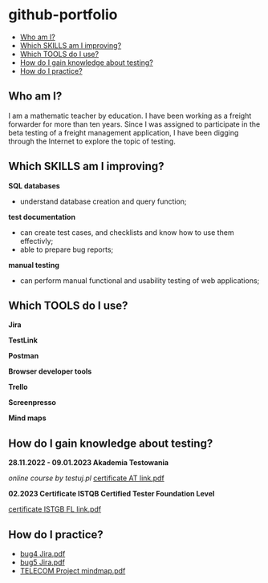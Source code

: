 # github-portfolio
- [Who am I?](#who-am-i?)
- [Which SKILLS am I improving?](#which-skills-am-i-improving?)
- [Which TOOLS do I use?](#which-tools-do-I-use?)
- [How do I gain knowledge about testing?](#how-do-i-gain-knowledge-about-testing?)
- [How do I practice?](#how-do-i-practice?)
 

## Who am I?
I am a mathematic teacher by education. I have been working as a freight forwarder for more than ten years. Since I was assigned to participate in the beta testing of a freight management application, I have been digging through the Internet to explore the topic of testing.

## Which SKILLS am I improving?
__SQL databases__
  * understand database creation and query function;

__test documentation__
  * can create test cases, and checklists and know how to use them effectivly;
  * able to prepare bug reports;

__manual testing__
  * can perform manual functional and usability testing of web applications;

## Which TOOLS do I use?
__Jira__

__TestLink__

__Postman__

__Browser developer tools__

__Trello__

__Screenpresso__

__Mind maps__

## How do I gain knowledge about testing?
__28.11.2022 - 09.01.2023 Akademia Testowania__ 

*online course by testuj.pl*
[certificate AT link.pdf](https://github.com/EwaWandaMal/github-portfolio/files/11708942/certificate.AT.link.pdf)


__02.2023 Certificate ISTQB Certified Tester Foundation Level__

[certificate ISTGB FL link.pdf](https://github.com/EwaWandaMal/github-portfolio/files/11709062/certificate.ISTGB.FL.link.pdf)



## How do I practice?
  * [bug4 Jira.pdf](https://github.com/EwaWandaMal/github-portfolio/files/11709765/bug4.Jira.pdf)
  * [bug5 Jira.pdf](https://github.com/EwaWandaMal/github-portfolio/files/11709840/bug5.Jira.pdf)
  * [TELECOM Project mindmap.pdf](https://github.com/EwaWandaMal/github-portfolio/files/11709756/TELECOM.Project.mindmap.pdf)
  
